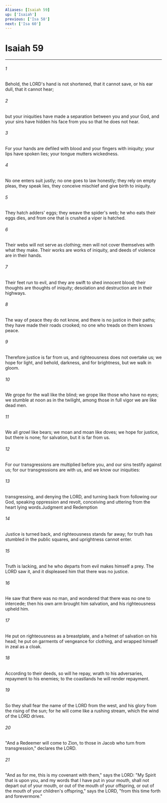 ```yaml
---
Aliases: [Isaiah 59]
up: ['Isaiah']
previous: ['Isa 58']
next: ['Isa 60']
---
```

# Isaiah 59
***



###### 1 
Behold, the LORD's hand is not shortened, that it cannot save, or his ear dull, that it cannot hear; 

###### 2 
but your iniquities have made a separation between you and your God, and your sins have hidden his face from you so that he does not hear. 

###### 3 
For your hands are defiled with blood and your fingers with iniquity; your lips have spoken lies; your tongue mutters wickedness. 

###### 4 
No one enters suit justly; no one goes to law honestly; they rely on empty pleas, they speak lies, they conceive mischief and give birth to iniquity. 

###### 5 
They hatch adders' eggs; they weave the spider's web; he who eats their eggs dies, and from one that is crushed a viper is hatched. 

###### 6 
Their webs will not serve as clothing; men will not cover themselves with what they make. Their works are works of iniquity, and deeds of violence are in their hands. 

###### 7 
Their feet run to evil, and they are swift to shed innocent blood; their thoughts are thoughts of iniquity; desolation and destruction are in their highways. 

###### 8 
The way of peace they do not know, and there is no justice in their paths; they have made their roads crooked; no one who treads on them knows peace. 

###### 9 
Therefore justice is far from us, and righteousness does not overtake us; we hope for light, and behold, darkness, and for brightness, but we walk in gloom. 

###### 10 
We grope for the wall like the blind; we grope like those who have no eyes; we stumble at noon as in the twilight, among those in full vigor we are like dead men. 

###### 11 
We all growl like bears; we moan and moan like doves; we hope for justice, but there is none; for salvation, but it is far from us. 

###### 12 
For our transgressions are multiplied before you, and our sins testify against us; for our transgressions are with us, and we know our iniquities: 

###### 13 
transgressing, and denying the LORD, and turning back from following our God, speaking oppression and revolt, conceiving and uttering from the heart lying words.Judgment and Redemption 

###### 14 
Justice is turned back, and righteousness stands far away; for truth has stumbled in the public squares, and uprightness cannot enter. 

###### 15 
Truth is lacking, and he who departs from evil makes himself a prey. The LORD saw it, and it displeased him that there was no justice. 

###### 16 
He saw that there was no man, and wondered that there was no one to intercede; then his own arm brought him salvation, and his righteousness upheld him. 

###### 17 
He put on righteousness as a breastplate, and a helmet of salvation on his head; he put on garments of vengeance for clothing, and wrapped himself in zeal as a cloak. 

###### 18 
According to their deeds, so will he repay, wrath to his adversaries, repayment to his enemies; to the coastlands he will render repayment. 

###### 19 
So they shall fear the name of the LORD from the west, and his glory from the rising of the sun; for he will come like a rushing stream, which the wind of the LORD drives. 

###### 20 
"And a Redeemer will come to Zion, to those in Jacob who turn from transgression," declares the LORD. 

###### 21 
"And as for me, this is my covenant with them," says the LORD: "My Spirit that is upon you, and my words that I have put in your mouth, shall not depart out of your mouth, or out of the mouth of your offspring, or out of the mouth of your children's offspring," says the LORD, "from this time forth and forevermore."
